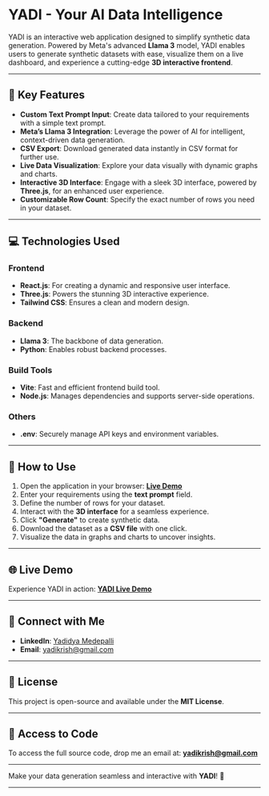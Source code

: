 # **YADI - Your AI Data Intelligence**  

YADI is an interactive web application designed to simplify synthetic data generation. Powered by Meta's advanced **Llama 3** model, YADI enables users to generate synthetic datasets with ease, visualize them on a live dashboard, and experience a cutting-edge **3D interactive frontend**.  

---  

## 🌟 **Key Features**  

- **Custom Text Prompt Input**: Create data tailored to your requirements with a simple text prompt.  
- **Meta’s Llama 3 Integration**: Leverage the power of AI for intelligent, context-driven data generation.  
- **CSV Export**: Download generated data instantly in CSV format for further use.  
- **Live Data Visualization**: Explore your data visually with dynamic graphs and charts.  
- **Interactive 3D Interface**: Engage with a sleek 3D interface, powered by **Three.js**, for an enhanced user experience.  
- **Customizable Row Count**: Specify the exact number of rows you need in your dataset.  

---  

## 💻 **Technologies Used**  

### **Frontend**  
- **React.js**: For creating a dynamic and responsive user interface.  
- **Three.js**: Powers the stunning 3D interactive experience.  
- **Tailwind CSS**: Ensures a clean and modern design.  

### **Backend**  
- **Llama 3**: The backbone of data generation.  
- **Python**: Enables robust backend processes.  

### **Build Tools**  
- **Vite**: Fast and efficient frontend build tool.  
- **Node.js**: Manages dependencies and supports server-side operations.  

### **Others**  
- **.env**: Securely manage API keys and environment variables.  

---  

## 🚀 **How to Use**  

1. Open the application in your browser: **[Live Demo](https://youraidataintelligence.netlify.app/)**  
2. Enter your requirements using the **text prompt** field.  
3. Define the number of rows for your dataset.  
4. Interact with the **3D interface** for a seamless experience.  
5. Click **"Generate"** to create synthetic data.  
6. Download the dataset as a **CSV file** with one click.  
7. Visualize the data in graphs and charts to uncover insights.  

---  

## 🌐 **Live Demo**  

Experience YADI in action: **[YADI Live Demo](https://youraidataintelligence.netlify.app/)**  

---  

## 🤝 **Connect with Me**  

- **LinkedIn**: [Yadidya Medepalli](https://www.linkedin.com/in/yadidya-medepalli/)  
- **Email**: [yadikrish@gmail.com](mailto:yadikrish@gmail.com)  

---  

## 📜 **License**  

This project is open-source and available under the **MIT License**.  

---  

## 📂 **Access to Code**  

To access the full source code, drop me an email at: **[yadikrish@gmail.com](mailto:yadikrish@gmail.com)**  

---  

Make your data generation seamless and interactive with **YADI**! 🚀  

---  
